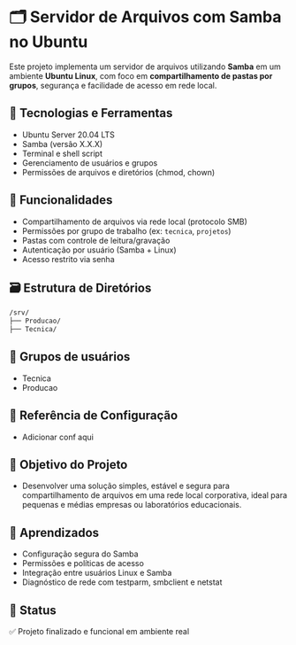 # 🗂️ Servidor de Arquivos com Samba no Ubuntu

Este projeto implementa um servidor de arquivos utilizando **Samba** em um ambiente **Ubuntu Linux**, com foco em **compartilhamento de pastas por grupos**, segurança e facilidade de acesso em rede local.

## 🔧 Tecnologias e Ferramentas

- Ubuntu Server 20.04 LTS
- Samba (versão X.X.X)
- Terminal e shell script
- Gerenciamento de usuários e grupos
- Permissões de arquivos e diretórios (chmod, chown)

## 🧩 Funcionalidades

- Compartilhamento de arquivos via rede local (protocolo SMB)
- Permissões por grupo de trabalho (ex: `tecnica`, `projetos`)
- Pastas com controle de leitura/gravação
- Autenticação por usuário (Samba + Linux)
- Acesso restrito via senha

## 🗃️ Estrutura de Diretórios

```bash
/srv/
├── Producao/
├── Tecnica/
```

## 👥 Grupos de usuários

- Tecnica
- Producao

## 📜 Referência de Configuração
- Adicionar conf aqui

## 🎯 Objetivo do Projeto

- Desenvolver uma solução simples, estável e segura para compartilhamento de arquivos em uma rede local corporativa, ideal para pequenas e médias empresas ou laboratórios educacionais.

## 🧠 Aprendizados

- Configuração segura do Samba
- Permissões e políticas de acesso
- Integração entre usuários Linux e Samba
- Diagnóstico de rede com testparm, smbclient e netstat

## 📌 Status

✅ Projeto finalizado e funcional em ambiente real

